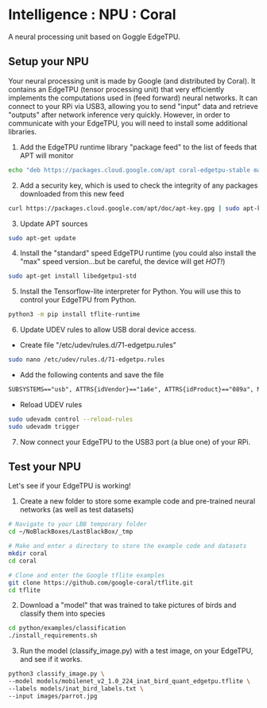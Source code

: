 # Intelligence : NPU : Coral
A neural processing unit based on Goggle EdgeTPU.

## Setup your NPU
Your neural processing unit is made by Google (and distributed by Coral). It contains an EdgeTPU (tensor processing unit) that very efficiently implements the computations used in (feed forward) neural networks. It can connect to your RPi via USB3, allowing you to send "input" data and retrieve "outputs" after network inference very quickly. However, in order to communicate with your EdgeTPU, you will need to install some additional libraries.

1. Add the EdgeTPU runtime library "package feed" to the list of feeds that APT will monitor

```bash
echo "deb https://packages.cloud.google.com/apt coral-edgetpu-stable main" | sudo tee /etc/apt/sources.list.d/coral-edgetpu.list
```

2. Add a security key, which is used to check the integrity of any packages downloaded from this new feed

```bash
curl https://packages.cloud.google.com/apt/doc/apt-key.gpg | sudo apt-key add -
```

3. Update APT sources

```bash
sudo apt-get update
```

4. Install the "standard" speed EdgeTPU runtime (you could also install the "max" speed version...but be careful, the device will get *HOT!*)

```bash
sudo apt-get install libedgetpu1-std
```

5. Install the Tensorflow-lite interpreter for Python. You will use this to control your EdgeTPU from Python.

```bash
python3 -m pip install tflite-runtime
```

6. Update UDEV rules to allow USB doral device access.

- Create file "/etc/udev/rules.d/71-edgetpu.rules"

```bash
sudo nano /etc/udev/rules.d/71-edgetpu.rules
```

- Add the following contents and save the file

```txt
SUBSYSTEMS=="usb", ATTRS{idVendor}=="1a6e", ATTRS{idProduct}=="089a", MODE="0664", TAG+="uaccess"
```

- Reload UDEV rules
```bash
sudo udevadm control --reload-rules
sudo udevadm trigger
```

7. Now connect your EdgeTPU to the USB3 port (a blue one) of your RPi.

## Test your NPU

Let's see if your EdgeTPU is working!

1. Create a new folder to store some example code and pre-trained neural networks (as well as test datasets)

```bash
# Navigate to your LBB temporary folder
cd ~/NoBlackBoxes/LastBlackBox/_tmp

# Make and enter a directory to store the example code and datasets
mkdir coral
cd coral

# Clone and enter the Google tflite examples
git clone https://github.com/google-coral/tflite.git
cd tflite
```

2. Download a "model" that was trained to take pictures of birds and classify them into species

```bash
cd python/examples/classification
./install_requirements.sh
```

3. Run the model (classify_image.py) with a test image, on your EdgeTPU, and see if it works.

```bash
python3 classify_image.py \
--model models/mobilenet_v2_1.0_224_inat_bird_quant_edgetpu.tflite \
--labels models/inat_bird_labels.txt \
--input images/parrot.jpg
```
